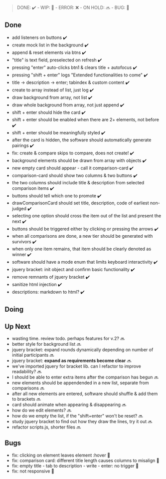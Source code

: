 > DONE: ✔️ - WIP: 💬 - ERROR: ❌ - ON HOLD: 🔜 - BUG: 🐛

## Done

- add listeners on buttons ✔️
- create mock list in the background ✔️
- append & reset elements via btns ✔️
- "title" is text field, preselected on refresh ✔️
- pressing "enter" auto-clicks btn1 & clears title + autofocus ✔️
- pressing "shift + enter" logs "Extended functionalities to come" ✔️
- title -> description -> enter; tabindex & custom content ✔️
- create to array instead of list, just log ✔️
- draw background from array, not list ✔️
- draw whole background from array, not just append ✔️
- shift + enter should hide the card ✔️
- shift + enter should be enabled when there are 2+ elements, not before ✔️
- shift + enter should be meaningfully styled ✔️
- after the card is hidden, the software should automatically generate pairings ✔️
- fix: create & compare skips to compare, does not create! ✔️
- background elements should be drawn from array with objects ✔️
- new empty card should appear - call it comparison-card ✔️
- comparison-card should show two columns & two buttons ✔️
- the two columns should include title & description from selected comparison items ✔️
- buttons should tell which one to promote ✔️
- drawComparisonCard should set title, description, code of earliest non-judged ✔️
- selecting one option should cross the item out of the list and present the next ✔️
- buttons should be triggered either by clicking or pressing the arrows ✔️
- when all comparisons are done, a new tier should be generated with survivors ✔️
- when only one item remains, that item should be clearly denoted as winner ✔️
- software should have a mode enum that limits keyboard interactivity ✔️
- jquery bracket: init object and confirm basic functionality ✔️
- remove remnants of jquery bracket ✔️
- sanitize html injection ✔️
- descriptions: markdown to html? ✔️

## Doing

## Up Next

- wasting time. review todo. perhaps features for v.2? 🔜
- better style for background list 🔜
- jquery bracket: expand rounds dynamically depending on number of initial participants 🔜
- jquery bracket: **expand as requirements become clear** 🔜
- we've imported jquery for bracket lib. can I refactor to improve readability? 🔜
- I should be able to enter extra items after the comparison has begun 🔜
- new elements should be appendended in a new list, separate from comparisons 🔜
- after all new elements are entered, software should shuffle & add them to brackets 🔜
- card should animate when appearing & disappearing 🔜
- how do we edit elements? 🔜
- how do we empty the list, if the "shift+enter" won't be reset? 🔜
- study jquery bracket to find out how they draw the lines, try it out 🔜
- refactor scripts.js, shorter files 🔜

## Bugs

- fix: clicking on element leaves element :hover 🐛
- fix: comparison card: different title length causes columns to misalign 🐛
- fix: empty title - tab to description - write - enter: no trigger 🐛
- fix: not responsive 🐛
